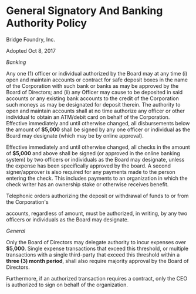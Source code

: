 
# General Signatory And Banking Authority Policy

Bridge Foundry, Inc.

Adopted Oct 8, 2017


_Banking_

Any one (1) officer or individual authorized by the Board may at any time (i) open and maintain accounts or contract for safe deposit boxes in the name of the Corporation with such bank or banks as may be approved by the Board of Directors; and (ii) any Officer may cause to be deposited in said accounts or any existing bank accounts to the credit of the Corporation such moneys as may be designated for deposit therein. The authority to open and maintain accounts shall at no time authorize any officer or other individual to obtain an ATM/debit card on behalf of the Corporation. Effective immediately and until otherwise changed, all disbursements below the amount of **$5,000** shall be signed by any one officer or individual as the Board may designate (which may be by online approval).

Effective immediately and until otherwise changed, all checks in the amount of **$5,000** and above shall be signed (or approved in the online banking system) by two officers or individuals as the Board may designate, unless the expense has been specifically approved by the board. A second signer/approver is also required for any payments made to the person entering the check. This includes payments to an organization in which the check writer has an ownership stake or otherwise receives benefit.

Telephonic orders authorizing the deposit or withdrawal of funds to or from the Corporation's

accounts, regardless of amount, must be authorized, in writing, by any two officers or individuals as the Board may designate.

_General_

Only the Board of Directors may delegate authority to incur expenses over **$5,000**.  Single expense transactions that exceed this threshold, or multiple transactions with a single third-party that exceed this threshold within a **three (3) month period**, shall also require majority approval by the Board of Directors.

Furthermore, if an authorized transaction requires a contract, only the CEO is authorized to sign on behalf of the organization.

